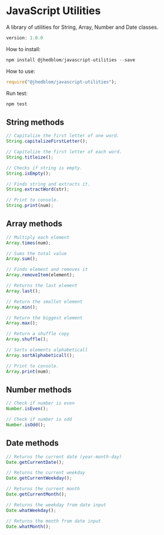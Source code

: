 # JavaScript Utilities

A library of utilities for String, Array, Number and Date classes.

```javascript
version: 1.0.0
```

How to install:

```javascript
npm install @jhedblom/javascript-utilities --save
```

How to use:

```javascript
require("@jhedblom/javascript-utilities");
```

Run test:

```javascript
npm test
```

## String methods

```javascript
// Capitalize the first letter of one word.
String.capitalizeFirstLetter();

// Capitalize the first letter of each word.
String.titleize();

// Checks if string is empty.
String.isEmpty();

// Finds string and extracts it.
String.extractWord(str);

// Print to console.
String.print(num);
```

## Array methods

```javascript
// Multiply each element
Array.times(num);

// Sums the total value
Array.sum();

// Finds element and removes it
Array.removeItem(element);

// Returns the last element
Array.last();

// Return the smallet element
Array.min();

// Return the biggest element
Array.max();

// Return a shuffle copy
Array.shuffle();

// Sorts elements alphabeticall
Array.sortAlphabeticall();

// Print to console.
Array.print(num);
```

## Number methods

```javascript
// Check if number is even
Number.isEven();

// Check if number is odd
Number.isOdd();
```

## Date methods

```javascript
// Returns the current date (year-month-day)
Date.getCurrentDate();

// Returns the current weekday
Date.getCurrentWeekday();

// Returns the current month
Date.getCurrentMonth();

// Returns the weekday from date input
Date.whatWeekday();

// Returns the month from date input
Date.whatMonth();
```
